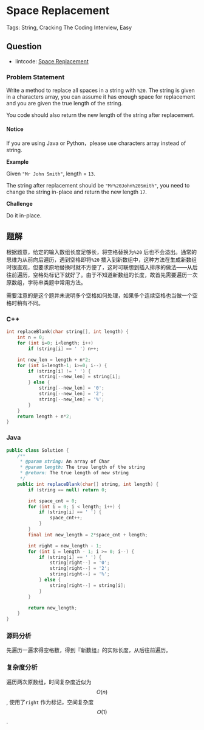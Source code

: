 # Space Replacement

Tags: String, Cracking The Coding Interview, Easy

## Question

* lintcode: [Space Replacement](http://www.lintcode.com/en/problem/space-replacement/)

### Problem Statement

Write a method to replace all spaces in a string with `%20`. The string is given in a characters array, you can assume it has enough space for replacement and you are given the true length of the string.

You code should also return the new length of the string after replacement.

#### Notice

If you are using Java or Python，please use characters array instead of string.

**Example**

Given `"Mr John Smith"`, length = `13`.

The string after replacement should be `"Mr%20John%20Smith"`, you need to change the string in-place and return the new length `17`.

**Challenge**

Do it in-place.

## 题解

根据题意，给定的输入数组长度足够长，将空格替换为`%20` 后也不会溢出。通常的思维为从前向后遍历，遇到空格即将`%20` 插入到新数组中，这种方法在生成新数组时很直观，但要求原地替换时就不方便了，这时可联想到插入排序的做法——从后往前遍历，空格处标记下就好了。由于不知道新数组的长度，故首先需要遍历一次原数组，字符串类题中常用方法。

需要注意的是这个题并未说明多个空格如何处理，如果多个连续空格也当做一个空格时稍有不同。

### C++

```cpp
int replaceBlank(char string[], int length) {
    int n = 0;
    for (int i=0; i<length; i++)
        if (string[i] == ' ') n++;

    int new_len = length + n*2;
    for (int i=length-1; i>=0; i--) {
        if (string[i] != ' ') {
            string[--new_len] = string[i];
        } else {
            string[--new_len] = '0';
            string[--new_len] = '2';
            string[--new_len] = '%';
        }
    }
    return length + n*2;
}
```

### Java

```java
public class Solution {
    /**
     * @param string: An array of Char
     * @param length: The true length of the string
     * @return: The true length of new string
     */
    public int replaceBlank(char[] string, int length) {
        if (string == null) return 0;

        int space_cnt = 0;
        for (int i = 0; i < length; i++) {
            if (string[i] == ' ') {
                space_cnt++;
            }
        }
        final int new_length = 2*space_cnt + length;

        int right = new_length - 1;
        for (int i = length - 1; i >= 0; i--) {
            if (string[i] == ' ') {
                string[right--] = '0';
                string[right--] = '2';
                string[right--] = '%';
            } else {
                string[right--] = string[i];
            }
        }

        return new_length;
    }
}
```

### 源码分析

先遍历一遍求得空格数，得到『新数组』的实际长度，从后往前遍历。

### 复杂度分析

遍历两次原数组，时间复杂度近似为 $$O(n)$$, 使用了`right` 作为标记，空间复杂度 $$O(1)$$.

